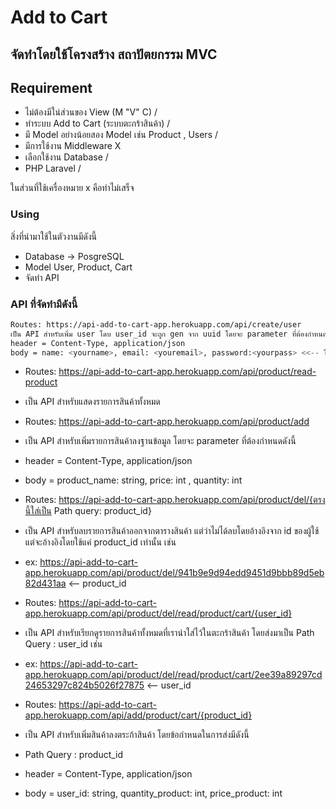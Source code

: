 # Add to Cart

## จัดทำโดยใช้โครงสร้าง สถาปัตยกรรม MVC 

## Requirement
- ไม่ต้องมีใน่ส่วนของ View (M "V" C)                  /
- ทำระบบ Add to Cart (ระบบตะกร้าสินค้า)             /
- มี Model อย่างน้อยสอง Model เช่น Product , Users  /
- มีการใช้งาน Middleware                          X
- เลือกใช้งาน Database                            /
- PHP Laravel                                  /

ในส่วนที่ใช้เครื่องหมาย x คือทำไม่เสร็จ 

### Using
สิ่งที่นำมาใช้ในตัวงานมีดังนี้
- Database -> PosgreSQL
- Model User, Product, Cart
- จัดทำ API

### API ที่จัดทำมีดังนี้
```sh
Routes: https://api-add-to-cart-app.herokuapp.com/api/create/user
เป็น API สำหรับเพิ่ม user โดบ user_id จะถูก gen จาก uuid โดยจะ parameter ที่ต้องกำหนดดังนี้
header = Content-Type, application/json
body = name: <yourname>, email: <youremail>, password:<yourpass> <<-- ไม่ได้มีการ hash
```

- Routes: https://api-add-to-cart-app.herokuapp.com/api/product/read-product
- เป็น API สำหรับแสดงรายการสินค้าทั้งหมด

- Routes: https://api-add-to-cart-app.herokuapp.com/api/product/add
- เป็น API สำหรับเพิ่มรายการสินค้าลงฐานข้อมูล โดยจะ parameter ที่ต้องกำหนดดังนี้
- header = Content-Type, application/json
- body = product_name: string, price: int , quantity: int

- Routes: https://api-add-to-cart-app.herokuapp.com/api/product/del/{ตรงนี้ใส่เป็น Path query: product_id}
- เป็น API สำหรับลบรายการสินค้าออกจากตารางสินค้า แต่ว่าไม่ได้ลบโดยอ้างอิงจาก id ของผู้ใช้ แต่จะอ้างอิงโดยใช้แค่ product_id เท่านั้น เช่น
- ex: https://api-add-to-cart-app.herokuapp.com/api/product/del/941b9e9d94edd9451d9bbb89d5eb82d431aa  <-- product_id
                                                                                                            
- Routes: https://api-add-to-cart-app.herokuapp.com/api/product/del/read/product/cart/{user_id}
- เป็น API สำหรับเรียกดูรายการสินค้าทั้งหมดที่เรานำใส่ไว้ในตะกร้าสินค้า โดยส่งมาเป็น Path Query : user_id เช่น
- ex: https://api-add-to-cart-app.herokuapp.com/api/product/del/read/product/cart/2ee39a89297cd24653297c824b5026f27875 <-- user_id

- Routes: https://api-add-to-cart-app.herokuapp.com/api/add/product/cart/{product_id}
- เป็น API สำหรับเพิ่มสินค้าลงตระก้าสินค้า โดยข้อกำหนดในการส่งมีดังนี้
- Path Query : product_id
- header = Content-Type, application/json
- body = user_id: string, quantity_product: int, price_product: int


 
